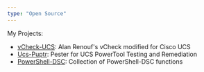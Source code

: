 ```yaml
---
type: "Open Source"
---
```


My Projects:

*   <a href="https://github.com/FooBartn/vCheck-UCS" target="_blank">vCheck-UCS</a>: Alan Renouf's vCheck modified for Cisco UCS
*   <a href="https://github.com/FooBartn/Ucs-Puptr" target="_blank">Ucs-Puptr</a>: Pester for UCS PowerTool Testing and Remediation
*   <a href="https://github.com/FooBartn/PowerShell-DSC" target="_blank">PowerShell-DSC</a>: Collection of PowerShell-DSC functions